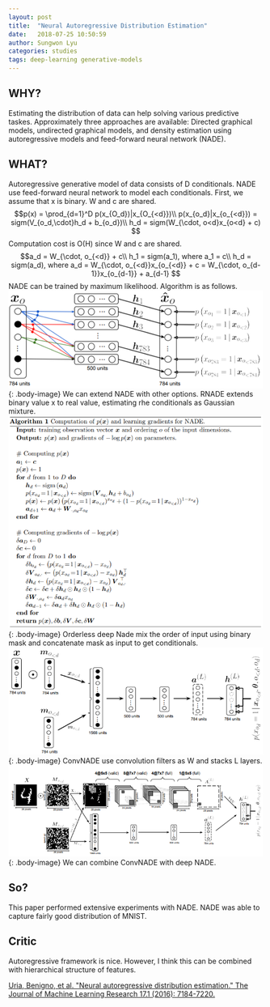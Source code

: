 ```yaml
---
layout: post
title:  "Neural Autoregressive Distribution Estimation"
date:   2018-07-25 10:50:59
author: Sungwon Lyu
categories: studies
tags: deep-learning generative-models
---
```

## WHY? 
Estimating the distribution of data can help solving various predictive taskes. Approximately three approaches are available: Directed graphical models, undirected graphical models, and density estimation using autoregressive models and feed-forward neural network (NADE).

## WHAT?
Autoregressive generative model of data consists of D conditionals. NADE use feed-forward neural network to model each conditionals. First, we assume that x is binary. W and c are shared. 
$$p(x) = \prod_{d=1}^D p(x_{O_d})|x_{O_{<d}})\\
p(x_{o_d}|x_{o_{<d}}) = sigm(V_{o_d,\cdot}h_d + b_{o_d})\\
h_d = sigm(W_{\cdot, o<d}x_{o<d} + c)
$$
Computation cost is O(H) since W and c are shared. 
$$a_d = W_{\cdot, o_{<d}} + c\\
h_1 = sigm(a_1), where a_1 = c\\
h_d = sigm(a_d), where a_d = W_{\cdot, o_{<d}}x_{o_{<d}} + c = W_{\cdot, o_{d-1}}x_{o_{d-1}} + a_{d-1}
$$
NADE can be trained by maximum likelihood. Algorithm is as follows.
![image](/assets/images/nade1.png){: .body-image}
We can extend NADE with other options. RNADE extends binary value x to real value, estimating rhe conditionals as Gaussian mixture. 
![image](/assets/images/nade2.png){: .body-image}
Orderless deep Nade mix the order of input using binary mask and concatenate mask as input to get conditionals. 
![image](/assets/images/nade3.png){: .body-image}
ConvNADE use convolution filters as W and stacks L layers. 
![image](/assets/images/nade4.png){: .body-image}
We can combine ConvNADE with deep NADE.

## So?
This paper performed extensive experiments with NADE. NADE was able to capture fairly good distribution of MNIST. 

## Critic
Autoregressive framework is nice. However, I think this can be combined with hierarchical structure of features. 

[Uria, Benigno, et al. "Neural autoregressive distribution estimation." The Journal of Machine Learning Research 17.1 (2016): 7184-7220.](http://www.jmlr.org/papers/volume17/16-272/16-272.pdf)